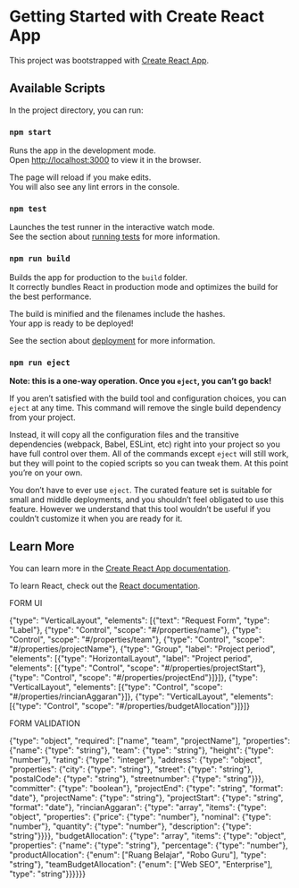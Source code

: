 # Getting Started with Create React App

This project was bootstrapped with [Create React App](https://github.com/facebook/create-react-app).

## Available Scripts

In the project directory, you can run:

### `npm start`

Runs the app in the development mode.\
Open [http://localhost:3000](http://localhost:3000) to view it in the browser.

The page will reload if you make edits.\
You will also see any lint errors in the console.

### `npm test`

Launches the test runner in the interactive watch mode.\
See the section about [running tests](https://facebook.github.io/create-react-app/docs/running-tests) for more information.

### `npm run build`

Builds the app for production to the `build` folder.\
It correctly bundles React in production mode and optimizes the build for the best performance.

The build is minified and the filenames include the hashes.\
Your app is ready to be deployed!

See the section about [deployment](https://facebook.github.io/create-react-app/docs/deployment) for more information.

### `npm run eject`

**Note: this is a one-way operation. Once you `eject`, you can’t go back!**

If you aren’t satisfied with the build tool and configuration choices, you can `eject` at any time. This command will remove the single build dependency from your project.

Instead, it will copy all the configuration files and the transitive dependencies (webpack, Babel, ESLint, etc) right into your project so you have full control over them. All of the commands except `eject` will still work, but they will point to the copied scripts so you can tweak them. At this point you’re on your own.

You don’t have to ever use `eject`. The curated feature set is suitable for small and middle deployments, and you shouldn’t feel obligated to use this feature. However we understand that this tool wouldn’t be useful if you couldn’t customize it when you are ready for it.

## Learn More

You can learn more in the [Create React App documentation](https://facebook.github.io/create-react-app/docs/getting-started).

To learn React, check out the [React documentation](https://reactjs.org/).


FORM UI

{"type": "VerticalLayout", "elements": [{"text": "Request Form", "type": "Label"}, {"type": "Control", "scope": "#/properties/name"}, {"type": "Control", "scope": "#/properties/team"}, {"type": "Control", "scope": "#/properties/projectName"}, {"type": "Group", "label": "Project period", "elements": [{"type": "HorizontalLayout", "label": "Project period", "elements": [{"type": "Control", "scope": "#/properties/projectStart"}, {"type": "Control", "scope": "#/properties/projectEnd"}]}]}, {"type": "VerticalLayout", "elements": [{"type": "Control", "scope": "#/properties/rincianAggaran"}]}, {"type": "VerticalLayout", "elements": [{"type": "Control", "scope": "#/properties/budgetAllocation"}]}]}



FORM VALIDATION

{"type": "object", "required": ["name", "team", "projectName"], "properties": {"name": {"type": "string"}, "team": {"type": "string"}, "height": {"type": "number"}, "rating": {"type": "integer"}, "address": {"type": "object", "properties": {"city": {"type": "string"}, "street": {"type": "string"}, "postalCode": {"type": "string"}, "streetnumber": {"type": "string"}}}, "committer": {"type": "boolean"}, "projectEnd": {"type": "string", "format": "date"}, "projectName": {"type": "string"}, "projectStart": {"type": "string", "format": "date"}, "rincianAggaran": {"type": "array", "items": {"type": "object", "properties": {"price": {"type": "number"}, "nominal": {"type": "number"}, "quantity": {"type": "number"}, "description": {"type": "string"}}}}, "budgetAllocation": {"type": "array", "items": {"type": "object", "properties": {"name": {"type": "string"}, "percentage": {"type": "number"}, "productAllocation": {"enum": ["Ruang Belajar", "Robo Guru"], "type": "string"}, "teamBudgetAllocation": {"enum": ["Web SEO", "Enterprise"], "type": "string"}}}}}}